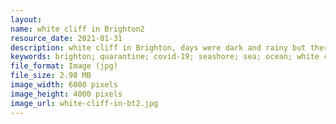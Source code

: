 ```yaml
---
layout: 
name: white cliff in Brighton2
resource_date: 2021-01-31
description: white cliff in Brighton, days were dark and rainy but there are still some visitors
keywords: brighton; quarantine; covid-19; seashore; sea; ocean; white cliff; seven sisters park
file_format: Image (jpg)
file_size: 2.98 MB
image_width: 6000 pixels
image_height: 4000 pixels
image_url: white-cliff-in-bt2.jpg
---
```

